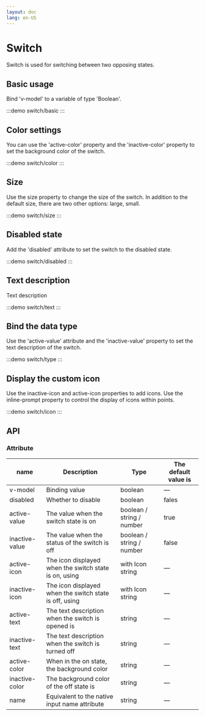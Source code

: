 ```yaml
---
layout: doc
lang: en-US
---
```


# Switch

Switch is used for switching between two opposing states.

## Basic usage

Bind 'v-model' to a variable of type 'Boolean'.

:::demo
switch/basic
:::

## Color settings

You can use the 'active-color' property and the 'inactive-color' property to set the background color of the switch.

:::demo
switch/color
:::

## Size

Use the size property to change the size of the switch. In addition to the default size, there are two other options:
large, small.

:::demo
switch/size
:::

## Disabled state

Add the 'disabled' attribute to set the switch to the disabled state.

:::demo
switch/disabled
:::

## Text description

Text description

:::demo
switch/text
:::

## Bind the data type

Use the 'active-value' attribute and the 'inactive-value' property to set the text description of the switch.

:::demo
switch/type
:::

## Display the custom icon

Use the inactive-icon and active-icon properties to add icons. Use the inline-prompt property to control the display of
icons within points.

:::demo
switch/icon
:::

## API

### Attribute

| name            | Description                                            | Type                       | The default value is |
|-----------------|--------------------------------------------------------|----------------------------|----------------------|
| v-model         | Binding value                                          | boolean                    | —                    |
| disabled        | Whether to disable                                     | boolean                    | fales                |
| active-value	   | The value when the switch state is on	                 | boolean / string / number  | 	true                |
| inactive-value	 | The value when the status of the switch is off	        | boolean / string / number	 | 	false               |
| active-icon     | The icon displayed when the switch state is on, using  | with Icon string           | —                    |
| inactive-icon   | The icon displayed when the switch state is off, using | with Icon string           | —                    |
| active-text     | The text description when the switch is opened is      | string                     | —                    |
| inactive-text   | The text description when the switch is turned off     | string                     | —                    |
| active-color    | When in the on state, the background color             | string                     | —                    |
| inactive-color  | The background color of the off state is               | string                     | —                    |
| name            | Equivalent to the native input name attribute          | string                     | —                    |
